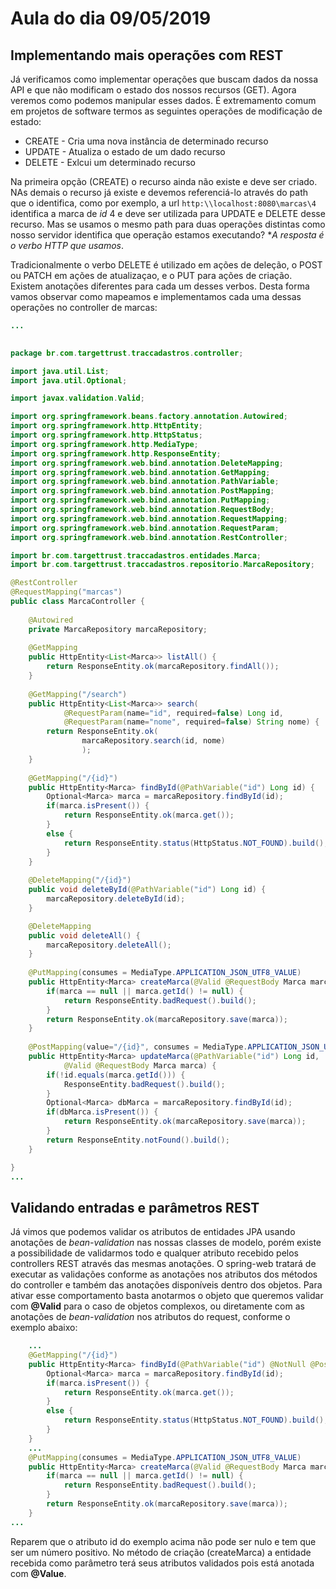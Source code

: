 # Aula do dia 09/05/2019 


## Implementando mais operações com REST
Já verificamos como implementar operações que buscam dados da nossa API e que não modificam o estado dos nossos recursos (GET). Agora veremos como podemos manipular esses dados. 
É extremamento comum em projetos de software termos as seguintes operações de modificação de estado:

 * CREATE - Cria uma nova instância de determinado recurso
 * UPDATE - Atualiza o estado de um dado recurso
 * DELETE - Exlcui um determinado recurso

 Na primeira opção (CREATE) o recurso ainda não existe e deve ser criado. NAs demais o recurso já existe e devemos referenciá-lo através do path que o identifica, como por exemplo, a url  `http:\\localhost:8080\marcas\4` identifica a marca de *id* 4 e deve ser utilizada para UPDATE e DELETE desse recurso. Mas se usamos o mesmo path para duas operações distintas como nosso servidor identifica que operação estamos executando? **A resposta é o verbo HTTP que usamos*.

 Tradicionalmente o verbo DELETE é utilizado em ações de deleção, o POST ou PATCH em ações de atualizaçao, e o PUT para ações de criação. Existem anotações diferentes para cada um desses verbos. Desta forma vamos observar como mapeamos e implementamos cada uma dessas operações no controller de marcas:


```java
...

	
package br.com.targettrust.traccadastros.controller;

import java.util.List;
import java.util.Optional;

import javax.validation.Valid;

import org.springframework.beans.factory.annotation.Autowired;
import org.springframework.http.HttpEntity;
import org.springframework.http.HttpStatus;
import org.springframework.http.MediaType;
import org.springframework.http.ResponseEntity;
import org.springframework.web.bind.annotation.DeleteMapping;
import org.springframework.web.bind.annotation.GetMapping;
import org.springframework.web.bind.annotation.PathVariable;
import org.springframework.web.bind.annotation.PostMapping;
import org.springframework.web.bind.annotation.PutMapping;
import org.springframework.web.bind.annotation.RequestBody;
import org.springframework.web.bind.annotation.RequestMapping;
import org.springframework.web.bind.annotation.RequestParam;
import org.springframework.web.bind.annotation.RestController;

import br.com.targettrust.traccadastros.entidades.Marca;
import br.com.targettrust.traccadastros.repositorio.MarcaRepository;

@RestController
@RequestMapping("marcas")
public class MarcaController {
	
	@Autowired
	private MarcaRepository marcaRepository;
	
	@GetMapping
	public HttpEntity<List<Marca>> listAll() {
		return ResponseEntity.ok(marcaRepository.findAll());		
	}
	
	@GetMapping("/search")
	public HttpEntity<List<Marca>> search(
			@RequestParam(name="id", required=false) Long id, 
			@RequestParam(name="nome", required=false) String nome) {
		return ResponseEntity.ok(
				marcaRepository.search(id, nome)
				);
	}
	
	@GetMapping("/{id}")
	public HttpEntity<Marca> findById(@PathVariable("id") Long id) {
		Optional<Marca> marca = marcaRepository.findById(id);
		if(marca.isPresent()) {
			return ResponseEntity.ok(marca.get());
		}
		else {
			return ResponseEntity.status(HttpStatus.NOT_FOUND).build();
		}
	}
	
	@DeleteMapping("/{id}")
	public void deleteById(@PathVariable("id") Long id) {
		marcaRepository.deleteById(id);
	}

	@DeleteMapping
	public void deleteAll() {
		marcaRepository.deleteAll();
	}
	
	@PutMapping(consumes = MediaType.APPLICATION_JSON_UTF8_VALUE)
	public HttpEntity<Marca> createMarca(@Valid @RequestBody Marca marca) {
		if(marca == null || marca.getId() != null) {
			return ResponseEntity.badRequest().build();
		}
		return ResponseEntity.ok(marcaRepository.save(marca));		
	}
	
	@PostMapping(value="/{id}", consumes = MediaType.APPLICATION_JSON_UTF8_VALUE)
	public HttpEntity<Marca> updateMarca(@PathVariable("id") Long id, 
			@Valid @RequestBody Marca marca) {
		if(!id.equals(marca.getId())) {
			ResponseEntity.badRequest().build();
		}
		Optional<Marca> dbMarca = marcaRepository.findById(id);
		if(dbMarca.isPresent()) {
			return ResponseEntity.ok(marcaRepository.save(marca));
		}
		return ResponseEntity.notFound().build();		
	}

}
...
```

## Validando entradas e parâmetros REST
Já vimos que podemos validar os atributos de entidades JPA usando anotações de *bean-validation* nas nossas classes de modelo, porém existe a possibilidade de validarmos todo e qualquer atributo recebido pelos controllers REST através das mesmas anotações. O spring-web tratará de executar as validações conforme as anotações nos atributos dos métodos do controller e também das anotações disponíveis dentro dos objetos. 
Para ativar esse comportamento basta anotarmos o objeto que queremos validar com **@Valid** para o caso de objetos complexos, ou diretamente com as anotações de *bean-validation* nos atributos do request, conforme o exemplo abaixo:

```java
	...
	@GetMapping("/{id}")
	public HttpEntity<Marca> findById(@PathVariable("id") @NotNull @Positive Long id) {
		Optional<Marca> marca = marcaRepository.findById(id);
		if(marca.isPresent()) {
			return ResponseEntity.ok(marca.get());
		}
		else {
			return ResponseEntity.status(HttpStatus.NOT_FOUND).build();
		}
	}
	...
	@PutMapping(consumes = MediaType.APPLICATION_JSON_UTF8_VALUE)
	public HttpEntity<Marca> createMarca(@Valid @RequestBody Marca marca) {
		if(marca == null || marca.getId() != null) {
			return ResponseEntity.badRequest().build();
		}
		return ResponseEntity.ok(marcaRepository.save(marca));		
	}
...
```
Reparem que o atributo id do exemplo acima não pode ser nulo e tem que ser um número positivo. No método de criação (createMarca) a entidade recebida como parâmetro terá seus atributos validados pois está anotada com **@Value**. 
